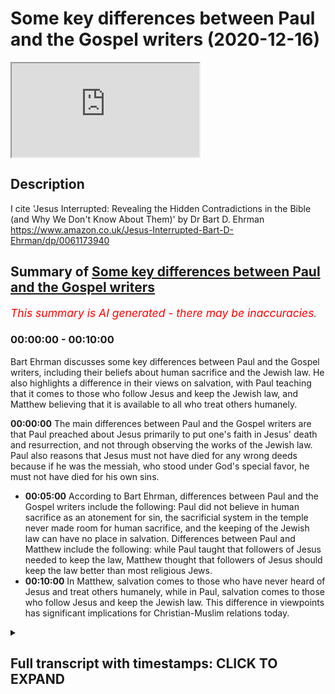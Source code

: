 # Some key differences between Paul and the Gospel writers (2020-12-16)

<iframe loading='lazy' src='https://www.youtube.com/embed/KuA2ozpf6AA'></iframe>

## Description

I cite 'Jesus Interrupted: Revealing the Hidden Contradictions in the Bible (and Why We Don't Know About Them)' by Dr Bart D. Ehrman  https://www.amazon.co.uk/Jesus-Interrupted-Bart-D-Ehrman/dp/0061173940

## Summary of [Some key differences between Paul and the Gospel writers](https://www.youtube.com/watch?v=KuA2ozpf6AA)


*<span style="color:red; font-size:125%">This summary is AI generated - there may be inaccuracies</span>. [](/)*

### <a onclick="modifyYTiframeseektime('0')">00:00:00</a> - <a onclick="modifyYTiframeseektime('600')">00:10:00</a>

Bart Ehrman discusses some key differences between Paul and the Gospel writers, including their beliefs about human sacrifice and the Jewish law. He also highlights a difference in their views on salvation, with Paul teaching that it comes to those who follow Jesus and keep the Jewish law, and Matthew believing that it is available to all who treat others humanely.

**<a onclick="modifyYTiframeseektime('0')">00:00:00</a>** The main differences between Paul and the Gospel writers are that Paul preached about Jesus primarily to put one's faith in Jesus' death and resurrection, and not through observing the works of the Jewish law. Paul also reasons that Jesus must not have died for any wrong deeds because if he was the messiah, who stood under God's special favor, he must not have died for his own sins.
* **<a onclick="modifyYTiframeseektime('300')">00:05:00</a>** According to Bart Ehrman, differences between Paul and the Gospel writers include the following: Paul did not believe in human sacrifice as an atonement for sin, the sacrificial system in the temple never made room for human sacrifice, and the keeping of the Jewish law can have no place in salvation. Differences between Paul and Matthew include the following: while Paul taught that followers of Jesus needed to keep the law, Matthew thought that followers of Jesus should keep the law better than most religious Jews.
* **<a onclick="modifyYTiframeseektime('600')">00:10:00</a>** In Matthew, salvation comes to those who have never heard of Jesus and treat others humanely, while in Paul, salvation comes to those who follow Jesus and keep the Jewish law. This difference in viewpoints has significant implications for Christian-Muslim relations today.

<details><summary><h2>Full transcript with timestamps: CLICK TO EXPAND</h2></summary>

<a onclick="modifyYTiframeseektime('1')">0:00:01</a> hello and in this uh  
<a onclick="modifyYTiframeseektime('3')">0:00:03</a> episode i want to look at some of the  
<a onclick="modifyYTiframeseektime('5')">0:00:05</a> key differences  
<a onclick="modifyYTiframeseektime('6')">0:00:06</a> between the apostle paul and the gospel  
<a onclick="modifyYTiframeseektime('10')">0:00:10</a> writers uh focusing particularly on  
<a onclick="modifyYTiframeseektime('13')">0:00:13</a> salvation and the and the law  
<a onclick="modifyYTiframeseektime('17')">0:00:17</a> we we find if we look at the four  
<a onclick="modifyYTiframeseektime('19')">0:00:19</a> gospels uh  
<a onclick="modifyYTiframeseektime('20')">0:00:20</a> all written some years after jesus time  
<a onclick="modifyYTiframeseektime('23')">0:00:23</a> uh and then compare it with the teaching  
<a onclick="modifyYTiframeseektime('25')">0:00:25</a> of paul we have  
<a onclick="modifyYTiframeseektime('26')">0:00:26</a> some interesting issues shall we say  
<a onclick="modifyYTiframeseektime('28')">0:00:28</a> arise and i'm going to be  
<a onclick="modifyYTiframeseektime('30')">0:00:30</a> uh quoting uh and commenting on a book  
<a onclick="modifyYTiframeseektime('33')">0:00:33</a> by professor bye ehrman who's uh  
<a onclick="modifyYTiframeseektime('36')">0:00:36</a> an academic in new testament studies in  
<a onclick="modifyYTiframeseektime('38')">0:00:38</a> the states uh he wrote a book called  
<a onclick="modifyYTiframeseektime('40')">0:00:40</a> jesus  
<a onclick="modifyYTiframeseektime('41')">0:00:41</a> interrupted um from page 85 onwards it's  
<a onclick="modifyYTiframeseektime('45')">0:00:45</a> a rather good book it really  
<a onclick="modifyYTiframeseektime('46')">0:00:46</a> in a very simple and populist way it uh  
<a onclick="modifyYTiframeseektime('50')">0:00:50</a> gives us the the main issues uh that  
<a onclick="modifyYTiframeseektime('52')">0:00:52</a> have preoccupied  
<a onclick="modifyYTiframeseektime('54')">0:00:54</a> new testament scholars for the last  
<a onclick="modifyYTiframeseektime('56')">0:00:56</a> century or two  
<a onclick="modifyYTiframeseektime('57')">0:00:57</a> and this particular question um is of  
<a onclick="modifyYTiframeseektime('60')">0:01:00</a> absolutely central importance i would  
<a onclick="modifyYTiframeseektime('62')">0:01:02</a> think or  
<a onclick="modifyYTiframeseektime('63')">0:01:03</a> and many people think uh because we're  
<a onclick="modifyYTiframeseektime('65')">0:01:05</a> dealing with two different  
<a onclick="modifyYTiframeseektime('67')">0:01:07</a> uh gospels here we're dealing with the  
<a onclick="modifyYTiframeseektime('69')">0:01:09</a> gospel of paul  
<a onclick="modifyYTiframeseektime('70')">0:01:10</a> who preached about jesus obviously  
<a onclick="modifyYTiframeseektime('74')">0:01:14</a> to put one's faith uh one's trust  
<a onclick="modifyYTiframeseektime('77')">0:01:17</a> in jesus saving death and resurrection  
<a onclick="modifyYTiframeseektime('80')">0:01:20</a> and  
<a onclick="modifyYTiframeseektime('81')">0:01:21</a> through that saving trust in jesus death  
<a onclick="modifyYTiframeseektime('82')">0:01:22</a> and resurrection one is saved one  
<a onclick="modifyYTiframeseektime('84')">0:01:24</a> acquires salvation  
<a onclick="modifyYTiframeseektime('86')">0:01:26</a> but if one looks at the teaching of  
<a onclick="modifyYTiframeseektime('88')">0:01:28</a> jesus in the early gospels  
<a onclick="modifyYTiframeseektime('90')">0:01:30</a> one has a different message and we'll  
<a onclick="modifyYTiframeseektime('92')">0:01:32</a> come to what that might be in a second  
<a onclick="modifyYTiframeseektime('94')">0:01:34</a> with the help of  
<a onclick="modifyYTiframeseektime('95')">0:01:35</a> professor bart ehrmann now  
<a onclick="modifyYTiframeseektime('99')">0:01:39</a> one important aspect of paul's teaching  
<a onclick="modifyYTiframeseektime('102')">0:01:42</a> is the question of how a person can have  
<a onclick="modifyYTiframeseektime('104')">0:01:44</a> a right relationship  
<a onclick="modifyYTiframeseektime('105')">0:01:45</a> a right standing before god we're  
<a onclick="modifyYTiframeseektime('107')">0:01:47</a> sinners god is a holy god how can we  
<a onclick="modifyYTiframeseektime('109')">0:01:49</a> stand before a holy god  
<a onclick="modifyYTiframeseektime('111')">0:01:51</a> is it possible to be  
<a onclick="modifyYTiframeseektime('114')">0:01:54</a> justified to have justification as  
<a onclick="modifyYTiframeseektime('116')">0:01:56</a> christians call it  
<a onclick="modifyYTiframeseektime('118')">0:01:58</a> um this idea of having a right standing  
<a onclick="modifyYTiframeseektime('120')">0:02:00</a> before god and how is this acquired or  
<a onclick="modifyYTiframeseektime('122')">0:02:02</a> how is this given to us  
<a onclick="modifyYTiframeseektime('124')">0:02:04</a> and uh paul's views on justification  
<a onclick="modifyYTiframeseektime('128')">0:02:08</a> can be found mainly in his letters to  
<a onclick="modifyYTiframeseektime('130')">0:02:10</a> the galatians and to the romans  
<a onclick="modifyYTiframeseektime('132')">0:02:12</a> and he explains how this is uh happened  
<a onclick="modifyYTiframeseektime('135')">0:02:15</a> and his  
<a onclick="modifyYTiframeseektime('136')">0:02:16</a> uh most famous expression is  
<a onclick="modifyYTiframeseektime('140')">0:02:20</a> justified by faith paul says we're  
<a onclick="modifyYTiframeseektime('142')">0:02:22</a> justified by faith we're made right  
<a onclick="modifyYTiframeseektime('145')">0:02:25</a> by faith or trusting in uh  
<a onclick="modifyYTiframeseektime('148')">0:02:28</a> christ's death and resurrection and  
<a onclick="modifyYTiframeseektime('151')">0:02:31</a> importantly  
<a onclick="modifyYTiframeseektime('151')">0:02:31</a> not by observing the works of the jewish  
<a onclick="modifyYTiframeseektime('154')">0:02:34</a> law the jewish law of the 613  
<a onclick="modifyYTiframeseektime('156')">0:02:36</a> commandments given to moses  
<a onclick="modifyYTiframeseektime('158')">0:02:38</a> on mount sinai uh so that uh the jews or  
<a onclick="modifyYTiframeseektime('161')">0:02:41</a> the israelites i should say  
<a onclick="modifyYTiframeseektime('163')">0:02:43</a> uh could enter into this covenant  
<a onclick="modifyYTiframeseektime('165')">0:02:45</a> express their loyalty to god  
<a onclick="modifyYTiframeseektime('166')">0:02:46</a> through obeying his commandments and god  
<a onclick="modifyYTiframeseektime('168')">0:02:48</a> would bless them  
<a onclick="modifyYTiframeseektime('170')">0:02:50</a> if they chose to obey the commandments  
<a onclick="modifyYTiframeseektime('172')">0:02:52</a> of god which were there for their own  
<a onclick="modifyYTiframeseektime('174')">0:02:54</a> good  
<a onclick="modifyYTiframeseektime('175')">0:02:55</a> now let me see so um  
<a onclick="modifyYTiframeseektime('179')">0:02:59</a> bart er makes an interesting point about  
<a onclick="modifyYTiframeseektime('181')">0:03:01</a> paul  
<a onclick="modifyYTiframeseektime('182')">0:03:02</a> before he became a jew he says as a  
<a onclick="modifyYTiframeseektime('185')">0:03:05</a> religious jew  
<a onclick="modifyYTiframeseektime('186')">0:03:06</a> prior to believing in jesus paul no  
<a onclick="modifyYTiframeseektime('188')">0:03:08</a> doubt had ideas  
<a onclick="modifyYTiframeseektime('190')">0:03:10</a> of what the messiah would be like  
<a onclick="modifyYTiframeseektime('193')">0:03:13</a> before christianity appeared  
<a onclick="modifyYTiframeseektime('196')">0:03:16</a> there weren't any jews who believed that  
<a onclick="modifyYTiframeseektime('199')">0:03:19</a> the messiah  
<a onclick="modifyYTiframeseektime('200')">0:03:20</a> would suffer and die  
<a onclick="modifyYTiframeseektime('203')">0:03:23</a> jews who believed that the messiah would  
<a onclick="modifyYTiframeseektime('205')">0:03:25</a> suffer and die uh  
<a onclick="modifyYTiframeseektime('207')">0:03:27</a> on the contrary bottom and says whatever  
<a onclick="modifyYTiframeseektime('209')">0:03:29</a> different jews thought about the master  
<a onclick="modifyYTiframeseektime('210')">0:03:30</a> they all agreed that the messiah would  
<a onclick="modifyYTiframeseektime('212')">0:03:32</a> be a figure of grandeur and power  
<a onclick="modifyYTiframeseektime('215')">0:03:35</a> who would implement god's purposes on  
<a onclick="modifyYTiframeseektime('217')">0:03:37</a> earth in a forceful way  
<a onclick="modifyYTiframeseektime('219')">0:03:39</a> jews did not understand the passages of  
<a onclick="modifyYTiframeseektime('221')">0:03:41</a> scripture that referred to the  
<a onclick="modifyYTiframeseektime('223')">0:03:43</a> suffering of god's righteous one as a  
<a onclick="modifyYTiframeseektime('226')">0:03:46</a> reference to the messiah  
<a onclick="modifyYTiframeseektime('228')">0:03:48</a> and bartomen is thinking of isaiah 53  
<a onclick="modifyYTiframeseektime('231')">0:03:51</a> and psalm 22 neither of which  
<a onclick="modifyYTiframeseektime('235')">0:03:55</a> mentions the messiah a little detail  
<a onclick="modifyYTiframeseektime('238')">0:03:58</a> that's quite important  
<a onclick="modifyYTiframeseektime('240')">0:04:00</a> now um bottoming goes on  
<a onclick="modifyYTiframeseektime('245')">0:04:05</a> if uh but if jesus was the messiah  
<a onclick="modifyYTiframeseektime('248')">0:04:08</a> and he had to die why did he have to die  
<a onclick="modifyYTiframeseektime('251')">0:04:11</a> and this is where we start thinking with  
<a onclick="modifyYTiframeseektime('254')">0:04:14</a> paul  
<a onclick="modifyYTiframeseektime('255')">0:04:15</a> in reverse as it were starting from the  
<a onclick="modifyYTiframeseektime('257')">0:04:17</a> end which is the resurrection of jesus  
<a onclick="modifyYTiframeseektime('259')">0:04:19</a> and moving back towards jesus death and  
<a onclick="modifyYTiframeseektime('262')">0:04:22</a> then life  
<a onclick="modifyYTiframeseektime('263')">0:04:23</a> paul reasons that jesus must not have  
<a onclick="modifyYTiframeseektime('266')">0:04:26</a> died for anything wrong  
<a onclick="modifyYTiframeseektime('268')">0:04:28</a> that he did if he was the messiah  
<a onclick="modifyYTiframeseektime('272')">0:04:32</a> who unders who stood under god's special  
<a onclick="modifyYTiframeseektime('275')">0:04:35</a> favor he must not have died for his own  
<a onclick="modifyYTiframeseektime('278')">0:04:38</a> sins  
<a onclick="modifyYTiframeseektime('280')">0:04:40</a> for what then evidently for the sins of  
<a onclick="modifyYTiframeseektime('283')">0:04:43</a> others  
<a onclick="modifyYTiframeseektime('284')">0:04:44</a> like the sacrifices in the jerusalem  
<a onclick="modifyYTiframeseektime('286')">0:04:46</a> temple jesus was a sacrifice for the  
<a onclick="modifyYTiframeseektime('288')">0:04:48</a> sins  
<a onclick="modifyYTiframeseektime('289')">0:04:49</a> that other people committed  
<a onclick="modifyYTiframeseektime('292')">0:04:52</a> but why would god have jesus die for  
<a onclick="modifyYTiframeseektime('294')">0:04:54</a> others  
<a onclick="modifyYTiframeseektime('295')">0:04:55</a> evidently because a human sacrifice was  
<a onclick="modifyYTiframeseektime('298')">0:04:58</a> the only way a perfect sacrifice  
<a onclick="modifyYTiframeseektime('300')">0:05:00</a> could be made the jewish sacrificial  
<a onclick="modifyYTiframeseektime('303')">0:05:03</a> system  
<a onclick="modifyYTiframeseektime('304')">0:05:04</a> must not be adequate enough to deal with  
<a onclick="modifyYTiframeseektime('306')">0:05:06</a> sins  
<a onclick="modifyYTiframeseektime('308')">0:05:08</a> but does that mean that god has changed  
<a onclick="modifyYTiframeseektime('310')">0:05:10</a> his mind about how people are to be  
<a onclick="modifyYTiframeseektime('312')">0:05:12</a> right with him  
<a onclick="modifyYTiframeseektime('313')">0:05:13</a> didn't he call the jews to be his  
<a onclick="modifyYTiframeseektime('315')">0:05:15</a> special people and give them the law  
<a onclick="modifyYTiframeseektime('317')">0:05:17</a> so that they would be set apart from all  
<a onclick="modifyYTiframeseektime('319')">0:05:19</a> the other people as his chosen ones  
<a onclick="modifyYTiframeseektime('322')">0:05:22</a> yes reason paul he did the law and the  
<a onclick="modifyYTiframeseektime('325')">0:05:25</a> prophets  
<a onclick="modifyYTiframeseektime('326')">0:05:26</a> must be pointing towards christ  
<a onclick="modifyYTiframeseektime('329')">0:05:29</a> god's ultimate solution to the human  
<a onclick="modifyYTiframeseektime('332')">0:05:32</a> problem  
<a onclick="modifyYTiframeseektime('333')">0:05:33</a> and i'll just say here my own voice so  
<a onclick="modifyYTiframeseektime('334')">0:05:34</a> to speak the  
<a onclick="modifyYTiframeseektime('336')">0:05:36</a> uh the idea of um jesus being uh  
<a onclick="modifyYTiframeseektime('339')">0:05:39</a> the messiah being a human sacrifice of  
<a onclick="modifyYTiframeseektime('342')">0:05:42</a> course  
<a onclick="modifyYTiframeseektime('343')">0:05:43</a> is not just not found in the jewish  
<a onclick="modifyYTiframeseektime('344')">0:05:44</a> scriptures it's also condemned the idea  
<a onclick="modifyYTiframeseektime('347')">0:05:47</a> of human sacrifices condemned repeatedly  
<a onclick="modifyYTiframeseektime('350')">0:05:50</a> by god as an abomination  
<a onclick="modifyYTiframeseektime('353')">0:05:53</a> the sacrificial system in the temple  
<a onclick="modifyYTiframeseektime('355')">0:05:55</a> never  
<a onclick="modifyYTiframeseektime('356')">0:05:56</a> made uh accommodated human sacrifice on  
<a onclick="modifyYTiframeseektime('359')">0:05:59</a> the contrary that was  
<a onclick="modifyYTiframeseektime('361')">0:06:01</a> explicitly condemned and ruled out in  
<a onclick="modifyYTiframeseektime('363')">0:06:03</a> many passages  
<a onclick="modifyYTiframeseektime('364')">0:06:04</a> in the jewish bible so the idea in fact  
<a onclick="modifyYTiframeseektime('366')">0:06:06</a> that god suddenly  
<a onclick="modifyYTiframeseektime('367')">0:06:07</a> made what was an abomination a positive  
<a onclick="modifyYTiframeseektime('370')">0:06:10</a> good  
<a onclick="modifyYTiframeseektime('371')">0:06:11</a> is is extraordinary um  
<a onclick="modifyYTiframeseektime('374')">0:06:14</a> bart ehrman goes on but what is the  
<a onclick="modifyYTiframeseektime('377')">0:06:17</a> human problem  
<a onclick="modifyYTiframeseektime('379')">0:06:19</a> it appears to be that everyone not just  
<a onclick="modifyYTiframeseektime('381')">0:06:21</a> gentiles but also the jews have violated  
<a onclick="modifyYTiframeseektime('384')">0:06:24</a> god's law  
<a onclick="modifyYTiframeseektime('385')">0:06:25</a> and need a perfect sacrifice for their  
<a onclick="modifyYTiframeseektime('387')">0:06:27</a> sins  
<a onclick="modifyYTiframeseektime('389')">0:06:29</a> but that would mean that everyone jews  
<a onclick="modifyYTiframeseektime('391')">0:06:31</a> and gentiles must accept the sacrifice  
<a onclick="modifyYTiframeseektime('393')">0:06:33</a> of god's messiah in order for their sins  
<a onclick="modifyYTiframeseektime('396')">0:06:36</a> to be covered  
<a onclick="modifyYTiframeseektime('397')">0:06:37</a> over or atoned for before god  
<a onclick="modifyYTiframeseektime('401')">0:06:41</a> can't people be right with god by doing  
<a onclick="modifyYTiframeseektime('403')">0:06:43</a> what god instructed them in the law  
<a onclick="modifyYTiframeseektime('405')">0:06:45</a> evidently not if they could be  
<a onclick="modifyYTiframeseektime('409')">0:06:49</a> there would have been no reason for the  
<a onclick="modifyYTiframeseektime('410')">0:06:50</a> messiah to be crucified  
<a onclick="modifyYTiframeseektime('413')">0:06:53</a> by being crucified jesus shed his blood  
<a onclick="modifyYTiframeseektime('416')">0:06:56</a> for others  
<a onclick="modifyYTiframeseektime('417')">0:06:57</a> and brought about an atoning sacrifice  
<a onclick="modifyYTiframeseektime('419')">0:06:59</a> for sin  
<a onclick="modifyYTiframeseektime('421')">0:07:01</a> those who believe in his death and  
<a onclick="modifyYTiframeseektime('423')">0:07:03</a> resurrection  
<a onclick="modifyYTiframeseektime('424')">0:07:04</a> will be right with god justified  
<a onclick="modifyYTiframeseektime('427')">0:07:07</a> those who don't cannot be justified  
<a onclick="modifyYTiframeseektime('430')">0:07:10</a> all this means that the keeping of the  
<a onclick="modifyYTiframeseektime('432')">0:07:12</a> jewish law can have no  
<a onclick="modifyYTiframeseektime('433')">0:07:13</a> place in salvation now  
<a onclick="modifyYTiframeseektime('436')">0:07:16</a> i would say uh if one looks at patches  
<a onclick="modifyYTiframeseektime('438')">0:07:18</a> in deuteronomy  
<a onclick="modifyYTiframeseektime('439')">0:07:19</a> god where god says it's perfectly  
<a onclick="modifyYTiframeseektime('441')">0:07:21</a> possible to obey the jewish law  
<a onclick="modifyYTiframeseektime('443')">0:07:23</a> it's easy to obey the jewish law he says  
<a onclick="modifyYTiframeseektime('446')">0:07:26</a> or the commandments i'm giving you this  
<a onclick="modifyYTiframeseektime('448')">0:07:28</a> day and  
<a onclick="modifyYTiframeseektime('450')">0:07:30</a> if you obey them you will be blessed in  
<a onclick="modifyYTiframeseektime('452')">0:07:32</a> the land that god will bless you and  
<a onclick="modifyYTiframeseektime('454')">0:07:34</a> you'll be great among the nations and  
<a onclick="modifyYTiframeseektime('456')">0:07:36</a> you will  
<a onclick="modifyYTiframeseektime('456')">0:07:36</a> you will thrive and prosper and so on  
<a onclick="modifyYTiframeseektime('459')">0:07:39</a> and you'll be pleasing to god  
<a onclick="modifyYTiframeseektime('461')">0:07:41</a> so um given that reality it's hard to  
<a onclick="modifyYTiframeseektime('464')">0:07:44</a> understand what further need there would  
<a onclick="modifyYTiframeseektime('465')">0:07:45</a> be for a sacrifice of a human messiah  
<a onclick="modifyYTiframeseektime('468')">0:07:48</a> but uh  
<a onclick="modifyYTiframeseektime('469')">0:07:49</a> that's just me so uh bart ehrman  
<a onclick="modifyYTiframeseektime('472')">0:07:52</a> continues  
<a onclick="modifyYTiframeseektime('473')">0:07:53</a> the only way to be justified is by  
<a onclick="modifyYTiframeseektime('475')">0:07:55</a> having faith in the death and  
<a onclick="modifyYTiframeseektime('476')">0:07:56</a> resurrection of jesus  
<a onclick="modifyYTiframeseektime('477')">0:07:57</a> and he quotes galatians 2 15 we have  
<a onclick="modifyYTiframeseektime('480')">0:08:00</a> come to believe in christ jesus  
<a onclick="modifyYTiframeseektime('483')">0:08:03</a> so that we might be justified by faith  
<a onclick="modifyYTiframeseektime('485')">0:08:05</a> in christ  
<a onclick="modifyYTiframeseektime('486')">0:08:06</a> and not by doing the works of the law  
<a onclick="modifyYTiframeseektime('488')">0:08:08</a> because no one will be justified by the  
<a onclick="modifyYTiframeseektime('490')">0:08:10</a> works  
<a onclick="modifyYTiframeseektime('491')">0:08:11</a> of the law this is paul's teaching  
<a onclick="modifyYTiframeseektime('494')">0:08:14</a> in romans and galatians and followers of  
<a onclick="modifyYTiframeseektime('497')">0:08:17</a> jesus  
<a onclick="modifyYTiframeseektime('498')">0:08:18</a> are not to try and keep the law except  
<a onclick="modifyYTiframeseektime('500')">0:08:20</a> insofar as loving your neighbor as  
<a onclick="modifyYTiframeseektime('502')">0:08:22</a> yourself  
<a onclick="modifyYTiframeseektime('503')">0:08:23</a> and living a good ethical life is  
<a onclick="modifyYTiframeseektime('504')">0:08:24</a> something that god still expects of  
<a onclick="modifyYTiframeseektime('506')">0:08:26</a> people  
<a onclick="modifyYTiframeseektime('507')">0:08:27</a> but following the precepts and  
<a onclick="modifyYTiframeseektime('508')">0:08:28</a> commandments of the law  
<a onclick="modifyYTiframeseektime('511')">0:08:31</a> getting circumcised keeping kosher  
<a onclick="modifyYTiframeseektime('513')">0:08:33</a> observing  
<a onclick="modifyYTiframeseektime('514')">0:08:34</a> shabbat sabbath and other jewish  
<a onclick="modifyYTiframeseektime('516')">0:08:36</a> festivals  
<a onclick="modifyYTiframeseektime('518')">0:08:38</a> none of this was necessary for salvation  
<a onclick="modifyYTiframeseektime('521')">0:08:41</a> and if you thought or acted otherwise  
<a onclick="modifyYTiframeseektime('522')">0:08:42</a> you were in danger of losing your  
<a onclick="modifyYTiframeseektime('524')">0:08:44</a> salvation  
<a onclick="modifyYTiframeseektime('525')">0:08:45</a> according to galatians 5 4.  
<a onclick="modifyYTiframeseektime('529')">0:08:49</a> so the biome then goes on and wonders  
<a onclick="modifyYTiframeseektime('533')">0:08:53</a> what would have happened if paul and  
<a onclick="modifyYTiframeseektime('534')">0:08:54</a> matthew the author of the first gospel  
<a onclick="modifyYTiframeseektime('537')">0:08:57</a> had been locked up together in a room  
<a onclick="modifyYTiframeseektime('539')">0:08:59</a> and told they could not come out until  
<a onclick="modifyYTiframeseektime('540')">0:09:00</a> they had hammered out a consensus  
<a onclick="modifyYTiframeseektime('542')">0:09:02</a> statement  
<a onclick="modifyYTiframeseektime('543')">0:09:03</a> on how followers of jesus were to deal  
<a onclick="modifyYTiframeseektime('546')">0:09:06</a> with the jewish law it's quite comical  
<a onclick="modifyYTiframeseektime('548')">0:09:08</a> ideally  
<a onclick="modifyYTiframeseektime('549')">0:09:09</a> would they have ever have emerged or  
<a onclick="modifyYTiframeseektime('551')">0:09:11</a> would they still be there  
<a onclick="modifyYTiframeseektime('553')">0:09:13</a> two skeletons locked in a death grip  
<a onclick="modifyYTiframeseektime('557')">0:09:17</a> so he continues if matthew the author of  
<a onclick="modifyYTiframeseektime('560')">0:09:20</a> the gospel of matthew who wrote some 25  
<a onclick="modifyYTiframeseektime('562')">0:09:22</a> to 30 years after paul  
<a onclick="modifyYTiframeseektime('564')">0:09:24</a> ever read any of paul's letters he  
<a onclick="modifyYTiframeseektime('566')">0:09:26</a> certainly did not find them inspiring  
<a onclick="modifyYTiframeseektime('569')">0:09:29</a> let alone inspired matthew  
<a onclick="modifyYTiframeseektime('572')">0:09:32</a> had a different view of the law from  
<a onclick="modifyYTiframeseektime('574')">0:09:34</a> paul matthew  
<a onclick="modifyYTiframeseektime('576')">0:09:36</a> thinks that the followers of jesus need  
<a onclick="modifyYTiframeseektime('578')">0:09:38</a> to keep the law  
<a onclick="modifyYTiframeseektime('580')">0:09:40</a> in fact they need to keep it better than  
<a onclick="modifyYTiframeseektime('583')">0:09:43</a> most religious  
<a onclick="modifyYTiframeseektime('583')">0:09:43</a> jews the scribes and the pharisees  
<a onclick="modifyYTiframeseektime('588')">0:09:48</a> in matthew jesus is recorded as saying  
<a onclick="modifyYTiframeseektime('591')">0:09:51</a> and just remember what we just said  
<a onclick="modifyYTiframeseektime('593')">0:09:53</a> about paul and what how we are made  
<a onclick="modifyYTiframeseektime('595')">0:09:55</a> right with god and what our  
<a onclick="modifyYTiframeseektime('597')">0:09:57</a> duties before god are to have faith in  
<a onclick="modifyYTiframeseektime('599')">0:09:59</a> jesus death and resurrection  
<a onclick="modifyYTiframeseektime('601')">0:10:01</a> jesus is recorded as saying do not think  
<a onclick="modifyYTiframeseektime('604')">0:10:04</a> that i have come to abolish the law  
<a onclick="modifyYTiframeseektime('606')">0:10:06</a> or the prophets i have not come to  
<a onclick="modifyYTiframeseektime('607')">0:10:07</a> abolish but to fulfill  
<a onclick="modifyYTiframeseektime('609')">0:10:09</a> truly i tell you until heaven and earth  
<a onclick="modifyYTiframeseektime('611')">0:10:11</a> pass away not one letter not one stroke  
<a onclick="modifyYTiframeseektime('614')">0:10:14</a> of a letter  
<a onclick="modifyYTiframeseektime('614')">0:10:14</a> will pass on the law until all is  
<a onclick="modifyYTiframeseektime('616')">0:10:16</a> accomplished  
<a onclick="modifyYTiframeseektime('618')">0:10:18</a> therefore whoever breaks one of the  
<a onclick="modifyYTiframeseektime('621')">0:10:21</a> least  
<a onclick="modifyYTiframeseektime('622')">0:10:22</a> of these commandments of the law and  
<a onclick="modifyYTiframeseektime('625')">0:10:25</a> teaches others to do the same  
<a onclick="modifyYTiframeseektime('627')">0:10:27</a> will be called least in the kingdom of  
<a onclick="modifyYTiframeseektime('629')">0:10:29</a> heaven but whoever does them and teaches  
<a onclick="modifyYTiframeseektime('632')">0:10:32</a> them will be called great in the kingdom  
<a onclick="modifyYTiframeseektime('634')">0:10:34</a> of heaven  
<a onclick="modifyYTiframeseektime('634')">0:10:34</a> for i tell you unless your righteousness  
<a onclick="modifyYTiframeseektime('638')">0:10:38</a> excuse me exceeds that of the scribes  
<a onclick="modifyYTiframeseektime('640')">0:10:40</a> and the pharisees  
<a onclick="modifyYTiframeseektime('641')">0:10:41</a> you will never enter the kingdom of  
<a onclick="modifyYTiframeseektime('644')">0:10:44</a> heaven that's matthew chapter 5 verse 17  
<a onclick="modifyYTiframeseektime('646')">0:10:46</a> and following  
<a onclick="modifyYTiframeseektime('649')">0:10:49</a> paul as we've seen thought and taught  
<a onclick="modifyYTiframeseektime('652')">0:10:52</a> that  
<a onclick="modifyYTiframeseektime('652')">0:10:52</a> followers of jesus who tried to keep the  
<a onclick="modifyYTiframeseektime('654')">0:10:54</a> law were in danger of  
<a onclick="modifyYTiframeseektime('656')">0:10:56</a> losing their salvation matthew thought  
<a onclick="modifyYTiframeseektime('660')">0:11:00</a> that followers of jesus who did not keep  
<a onclick="modifyYTiframeseektime('662')">0:11:02</a> the law  
<a onclick="modifyYTiframeseektime('663')">0:11:03</a> would never attain salvation  
<a onclick="modifyYTiframeseektime('667')">0:11:07</a> theologians have over the centuries try  
<a onclick="modifyYTiframeseektime('670')">0:11:10</a> to reconcile these two views  
<a onclick="modifyYTiframeseektime('673')">0:11:13</a> and and which is perfectly  
<a onclick="modifyYTiframeseektime('674')">0:11:14</a> understandable since both of them are in  
<a onclick="modifyYTiframeseektime('676')">0:11:16</a> the new testament canon  
<a onclick="modifyYTiframeseektime('678')">0:11:18</a> but bart ehrman says anyone who reads  
<a onclick="modifyYTiframeseektime('680')">0:11:20</a> the gospel of matthew  
<a onclick="modifyYTiframeseektime('682')">0:11:22</a> and then reads the letter to the  
<a onclick="modifyYTiframeseektime('683')">0:11:23</a> galatians would never suspect  
<a onclick="modifyYTiframeseektime('685')">0:11:25</a> that there was a reason or a way to  
<a onclick="modifyYTiframeseektime('687')">0:11:27</a> reconcile these two statements  
<a onclick="modifyYTiframeseektime('690')">0:11:30</a> for matthew to be great in the kingdom  
<a onclick="modifyYTiframeseektime('693')">0:11:33</a> requires keeping the very least of the  
<a onclick="modifyYTiframeseektime('695')">0:11:35</a> commandments  
<a onclick="modifyYTiframeseektime('698')">0:11:38</a> and that obviously includes kosher  
<a onclick="modifyYTiframeseektime('700')">0:11:40</a> circumcision  
<a onclick="modifyYTiframeseektime('701')">0:11:41</a> and all the other things which uh paul  
<a onclick="modifyYTiframeseektime('703')">0:11:43</a> clearly taught were not necessary  
<a onclick="modifyYTiframeseektime('705')">0:11:45</a> uh and should not be obeyed on pain of  
<a onclick="modifyYTiframeseektime('708')">0:11:48</a> losing one's survation  
<a onclick="modifyYTiframeseektime('711')">0:11:51</a> so just getting into the kingdom  
<a onclick="modifyYTiframeseektime('713')">0:11:53</a> requires keeping them better than the  
<a onclick="modifyYTiframeseektime('715')">0:11:55</a> scribes and the pharisees it could be  
<a onclick="modifyYTiframeseektime('717')">0:11:57</a> ultra scrupulous  
<a onclick="modifyYTiframeseektime('718')">0:11:58</a> for paul getting into the kingdom which  
<a onclick="modifyYTiframeseektime('721')">0:12:01</a> is a different way of saying being  
<a onclick="modifyYTiframeseektime('723')">0:12:03</a> justified  
<a onclick="modifyYTiframeseektime('724')">0:12:04</a> is made possible only only by the death  
<a onclick="modifyYTiframeseektime('727')">0:12:07</a> and resurrection of jesus  
<a onclick="modifyYTiframeseektime('730')">0:12:10</a> so interesting and then he continues of  
<a onclick="modifyYTiframeseektime('733')">0:12:13</a> course  
<a onclick="modifyYTiframeseektime('734')">0:12:14</a> matthew also knows all about the death  
<a onclick="modifyYTiframeseektime('736')">0:12:16</a> and resurrection of jesus  
<a onclick="modifyYTiframeseektime('737')">0:12:17</a> he spends a good part of his gospel  
<a onclick="modifyYTiframeseektime('739')">0:12:19</a> narrating it and he  
<a onclick="modifyYTiframeseektime('740')">0:12:20</a> too thinks that apart from jesus death  
<a onclick="modifyYTiframeseektime('742')">0:12:22</a> there could be no salvation  
<a onclick="modifyYTiframeseektime('745')">0:12:25</a> but salvation also requires keeping  
<a onclick="modifyYTiframeseektime('747')">0:12:27</a> god's laws  
<a onclick="modifyYTiframeseektime('750')">0:12:30</a> he did give these laws after all  
<a onclick="modifyYTiframeseektime('752')">0:12:32</a> presumably he meant them the first time  
<a onclick="modifyYTiframeseektime('754')">0:12:34</a> and didn't change his mind later  
<a onclick="modifyYTiframeseektime('760')">0:12:40</a> one passage in matthew suggests in fact  
<a onclick="modifyYTiframeseektime('763')">0:12:43</a> that salvation is not just a matter of  
<a onclick="modifyYTiframeseektime('765')">0:12:45</a> belief but also of action  
<a onclick="modifyYTiframeseektime('767')">0:12:47</a> an idea completely alien to the thinking  
<a onclick="modifyYTiframeseektime('770')">0:12:50</a> of paul  
<a onclick="modifyYTiframeseektime('773')">0:12:53</a> in one of the great discourses of jesus  
<a onclick="modifyYTiframeseektime('774')">0:12:54</a> found only in matthew he describes the  
<a onclick="modifyYTiframeseektime('777')">0:12:57</a> day of judgment that will come at the  
<a onclick="modifyYTiframeseektime('778')">0:12:58</a> end of time  
<a onclick="modifyYTiframeseektime('780')">0:13:00</a> and this is where the son of man comes  
<a onclick="modifyYTiframeseektime('782')">0:13:02</a> in his glory with his angels  
<a onclick="modifyYTiframeseektime('784')">0:13:04</a> and all the people from all the nations  
<a onclick="modifyYTiframeseektime('786')">0:13:06</a> of the earth are gathered before him  
<a onclick="modifyYTiframeseektime('788')">0:13:08</a> this is matthew 25  
<a onclick="modifyYTiframeseektime('789')">0:13:09</a> he separates them into the sheep and the  
<a onclick="modifyYTiframeseektime('791')">0:13:11</a> goats so to speak  
<a onclick="modifyYTiframeseektime('793')">0:13:13</a> the sheep are on his right and they go  
<a onclick="modifyYTiframeseektime('795')">0:13:15</a> to heaven or  
<a onclick="modifyYTiframeseektime('796')">0:13:16</a> paradise and the the goats on this left  
<a onclick="modifyYTiframeseektime('798')">0:13:18</a> they go to hell fire  
<a onclick="modifyYTiframeseektime('800')">0:13:20</a> now why are the people who go to  
<a onclick="modifyYTiframeseektime('802')">0:13:22</a> paradise welcomed into the kingdom  
<a onclick="modifyYTiframeseektime('805')">0:13:25</a> jesus says because i was hungry and you  
<a onclick="modifyYTiframeseektime('807')">0:13:27</a> gave me food i was thirsty you gave me  
<a onclick="modifyYTiframeseektime('809')">0:13:29</a> to drink  
<a onclick="modifyYTiframeseektime('809')">0:13:29</a> i was a stranger and you welcomed me i  
<a onclick="modifyYTiframeseektime('811')">0:13:31</a> was naked and you clothed me  
<a onclick="modifyYTiframeseektime('812')">0:13:32</a> i was sick and you took care of me and i  
<a onclick="modifyYTiframeseektime('815')">0:13:35</a> was in prison and you visited me  
<a onclick="modifyYTiframeseektime('818')">0:13:38</a> and on the other hand the goats are sent  
<a onclick="modifyYTiframeseektime('820')">0:13:40</a> away into eternal fire  
<a onclick="modifyYTiframeseektime('822')">0:13:42</a> that is prepared for the devil and his  
<a onclick="modifyYTiframeseektime('824')">0:13:44</a> angels why  
<a onclick="modifyYTiframeseektime('825')">0:13:45</a> because they didn't do those things  
<a onclick="modifyYTiframeseektime('831')">0:13:51</a> now these are jesus final public words  
<a onclick="modifyYTiframeseektime('834')">0:13:54</a> in the gospel of matthew and how do they  
<a onclick="modifyYTiframeseektime('836')">0:13:56</a> stack up against paul  
<a onclick="modifyYTiframeseektime('838')">0:13:58</a> not so well paul believe eternal life  
<a onclick="modifyYTiframeseektime('840')">0:14:00</a> comes to those who believe in the death  
<a onclick="modifyYTiframeseektime('842')">0:14:02</a> and resurrection of jesus  
<a onclick="modifyYTiframeseektime('843')">0:14:03</a> in matthew's account of the sheep and  
<a onclick="modifyYTiframeseektime('846')">0:14:06</a> the goats salvation comes to those who  
<a onclick="modifyYTiframeseektime('847')">0:14:07</a> have never even heard of jesus  
<a onclick="modifyYTiframeseektime('850')">0:14:10</a> who treat others in a humane and caring  
<a onclick="modifyYTiframeseektime('852')">0:14:12</a> way in their arrow of deepest  
<a onclick="modifyYTiframeseektime('854')">0:14:14</a> need and this is a completely different  
<a onclick="modifyYTiframeseektime('857')">0:14:17</a> view of salvation and there's another  
<a onclick="modifyYTiframeseektime('860')">0:14:20</a> striking story in matthew a rich man  
<a onclick="modifyYTiframeseektime('862')">0:14:22</a> comes to jesus and says  
<a onclick="modifyYTiframeseektime('863')">0:14:23</a> teacher what good must i do to have  
<a onclick="modifyYTiframeseektime('866')">0:14:26</a> eternal life  
<a onclick="modifyYTiframeseektime('867')">0:14:27</a> jesus tells him if you wish to enter  
<a onclick="modifyYTiframeseektime('869')">0:14:29</a> into life  
<a onclick="modifyYTiframeseektime('870')">0:14:30</a> keep the commandments and he lists them  
<a onclick="modifyYTiframeseektime('873')">0:14:33</a> and this is matthew 19.  
<a onclick="modifyYTiframeseektime('875')">0:14:35</a> so without laboring the point we we see  
<a onclick="modifyYTiframeseektime('878')">0:14:38</a> here a fundamental difference between  
<a onclick="modifyYTiframeseektime('880')">0:14:40</a> matthew and paul on the matter of  
<a onclick="modifyYTiframeseektime('883')">0:14:43</a> obeying  
<a onclick="modifyYTiframeseektime('884')">0:14:44</a> the the jewish law and um this is  
<a onclick="modifyYTiframeseektime('887')">0:14:47</a> certainly worth  
<a onclick="modifyYTiframeseektime('888')">0:14:48</a> pondering further and what this the  
<a onclick="modifyYTiframeseektime('890')">0:14:50</a> significance of this  
<a onclick="modifyYTiframeseektime('891')">0:14:51</a> for christian muslim relations today  
<a onclick="modifyYTiframeseektime('893')">0:14:53</a> where this whole issue of salvation by  
<a onclick="modifyYTiframeseektime('895')">0:14:55</a> faith and works is very important  
</details>